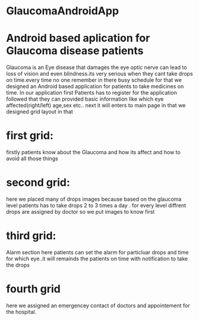 # GlaucomaAndroidApp
# Android based aplication for Glaucoma disease patients
Glaucoma is an Eye disease that damages the eye optic nerve can lead to loss of vision and even blindness.its very serious when they cant take drops on time.every time no one remember in there busy schedule
for that we designed an Android based application for patients to take medicines on time.
In our application first Patients has to register for the application followed that they can provided basic information like which eye affected(right/left) age,sex etc..
next it will enters to main page in that we designed grid layout in that 
# first grid:
firstly patients know about the Glaucoma and how its affect and how to avoid all those things
# second grid:
here we placed many of drops images because based on the glaucoma level patients has to take drops 2 to 3 times a day . for every level diffrent drops are assigned by doctor so we put images to know first
# third grid:
Alarm section here patients can set the alarm for particluar drops and time for which eye..it will remainds the patients on time with notification to take the drops
# fourth grid
here we assigned an emergencey contact of doctors and appointement for the hospital.


